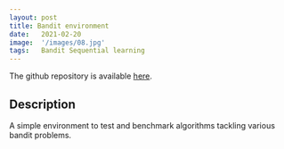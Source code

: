 ```yaml
---
layout: post
title: Bandit environment
date:   2021-02-20
image:  '/images/08.jpg'
tags:   Bandit Sequential learning
---
```


The github repository is available [here](https://github.com/fabienpesquerel/forban).

## Description

A simple environment to test and benchmark algorithms tackling various bandit problems.
